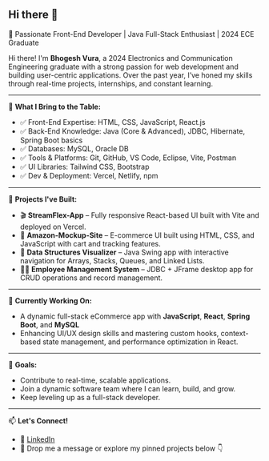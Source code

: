 ## Hi there 👋


🚀 Passionate Front-End Developer | Java Full-Stack Enthusiast | 2024 ECE Graduate  

Hi there! I'm **Bhogesh Vura**, a 2024 Electronics and Communication Engineering graduate with a strong passion for web development and building user-centric applications. Over the past year, I’ve honed my skills through real-time projects, internships, and constant learning.

---

🧠 **What I Bring to the Table:**

- ✅ Front-End Expertise: HTML, CSS, JavaScript, React.js
- ✅ Back-End Knowledge: Java (Core & Advanced), JDBC, Hibernate, Spring Boot basics
- ✅ Databases: MySQL, Oracle DB
- ✅ Tools & Platforms: Git, GitHub, VS Code, Eclipse, Vite, Postman
- ✅ UI Libraries: Tailwind CSS, Bootstrap
- ✅ Dev & Deployment: Vercel, Netlify, npm

---

📂 **Projects I've Built:**
- 🎬 **StreamFlex-App** – Fully responsive React-based UI built with Vite and deployed on Vercel.
- 🛒 **Amazon-Mockup-Site** – E-commerce UI built using HTML, CSS, and JavaScript with cart and tracking features.
- 🧮 **Data Structures Visualizer** – Java Swing app with interactive navigation for Arrays, Stacks, Queues, and Linked Lists.
- 👨‍💼 **Employee Management System** – JDBC + JFrame desktop app for CRUD operations and record management.

---

🎯 **Currently Working On:**
- A dynamic full-stack eCommerce app with **JavaScript**, **React**, **Spring Boot**, and **MySQL**
- Enhancing UI/UX design skills and mastering custom hooks, context-based state management, and performance optimization in React.

---

📌 **Goals:**
- Contribute to real-time, scalable applications.
- Join a dynamic software team where I can learn, build, and grow.
- Keep leveling up as a full-stack developer.

---

📫 **Let's Connect!**
- 💼 [LinkedIn](https://www.linkedin.com/in/bhogesh-vura/)
- 📩 Drop me a message or explore my pinned projects below 👇

